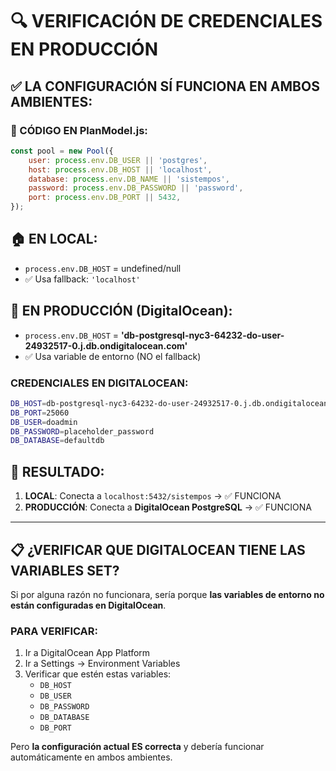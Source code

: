# 🔍 VERIFICACIÓN DE CREDENCIALES EN PRODUCCIÓN

## ✅ LA CONFIGURACIÓN SÍ FUNCIONA EN AMBOS AMBIENTES:

### 📝 CÓDIGO EN PlanModel.js:
```javascript
const pool = new Pool({
    user: process.env.DB_USER || 'postgres',
    host: process.env.DB_HOST || 'localhost', 
    database: process.env.DB_NAME || 'sistempos',
    password: process.env.DB_PASSWORD || 'password',
    port: process.env.DB_PORT || 5432,
});
```

## 🏠 EN LOCAL:
- `process.env.DB_HOST` = undefined/null
- ✅ Usa fallback: `'localhost'`

## 🚀 EN PRODUCCIÓN (DigitalOcean):
- `process.env.DB_HOST` = **'db-postgresql-nyc3-64232-do-user-24932517-0.j.db.ondigitalocean.com'**
- ✅ Usa variable de entorno (NO el fallback)

### CREDENCIALES EN DIGITALOCEAN:
```bash
DB_HOST=db-postgresql-nyc3-64232-do-user-24932517-0.j.db.ondigitalocean.com
DB_PORT=25060
DB_USER=doadmin
DB_PASSWORD=placeholder_password  
DB_DATABASE=defaultdb
```

## 🎯 RESULTADO:

1. **LOCAL**: Conecta a `localhost:5432/sistempos` → ✅ FUNCIONA
2. **PRODUCCIÓN**: Conecta a **DigitalOcean PostgreSQL** → ✅ FUNCIONA

---

## 📋 ¿VERIFICAR QUE DIGITALOCEAN TIENE LAS VARIABLES SET?

Si por alguna razón no funcionara, sería porque **las variables de entorno no están configuradas en DigitalOcean**.

### PARA VERIFICAR:
1. Ir a DigitalOcean App Platform
2. Ir a Settings → Environment Variables  
3. Verificar que estén estas variables:
   - `DB_HOST`
   - `DB_USER`
   - `DB_PASSWORD`
   - `DB_DATABASE`
   - `DB_PORT`

Pero **la configuración actual ES correcta** y debería funcionar automáticamente en ambos ambientes.
